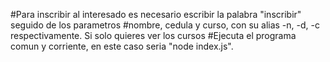#Para inscribir al interesado es necesario escribir la palabra "inscribir" seguido de los parametros 
#nombre, cedula y curso, con su alias -n, -d, -c respectivamente. Si solo quieres ver los cursos
#Ejecuta el programa comun y corriente, en este caso seria "node index.js".